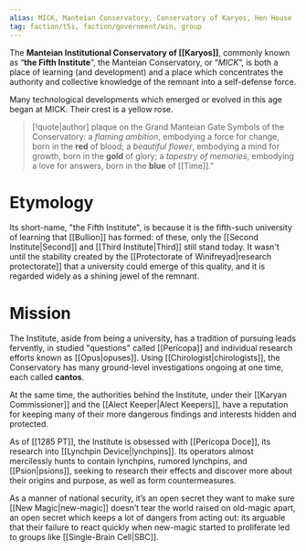 ```yaml
---
alias: MICK, Manteian Conservatory, Conservatory of Karyos, Hen House
tag: faction/t5i, faction/government/win, group
---
```


The **Manteian Institutional Conservatory of [[Karyos]]**, commonly known as “**the Fifth Institute**”, the Manteian Conservatory, or “*MICK*”, is both a place of learning (and development) and a place which concentrates the authority and collective knowledge of the remnant into a self-defense force. 

Many technological developments which emerged or evolved in this age began at MICK. Their crest is a yellow rose.

>[!quote|author] plaque on the Grand Manteian Gate
> <cr>Symbols of the Conservatory: a *flaming ambition*, embodying a force for change, born in the **red** of blood; a *beautiful flower*, embodying a mind for growth, born in the **gold** of glory; a *tapestry of memories*, embodying a love for answers, born in the **blue** of [[Time]]." </cr>

# Etymology
Its short-name, "the Fifth Institute", is because it is the fifth-such university of learning that [[Bullion]] has formed: of these, only the [[Second Institute|Second]] and [[Third Institute|Third]] still stand today. It wasn't until the stability created by the [[Protectorate of Winifreyad|research protectorate]] that a university could emerge of this quality, and it is regarded widely as a shining jewel of the remnant.

# Mission
The Institute, aside from being a university, has a tradition of pursuing leads fervently, in studied "questions" called [[Perícopa]] and individual research efforts known as [[Opus|opuses]]. Using [[Chirologist|chirologists]], the Conservatory has many ground-level investigations ongoing at one time, each called **cantos**.

At the same time, the authorities behind the Institute, under their [[Karyan Commissioner]] and the [[Alect Keeper|Alect Keepers]], have a reputation for keeping many of their more dangerous findings and interests hidden and protected. 

As of [[1285 PT]], the Institute is obsessed with [[Perícopa Doce]], its research into [[Lynchpin Device|lynchpins]]. Its operators almost mercilessly hunts to contain lynchpins, rumored lynchpins, and [[Psion|psions]], seeking to research their effects and discover more about their origins and purpose, as well as form countermeasures.

As a manner of national security, it’s an open secret they want to make sure [[New Magic|new-magic]] doesn’t tear the world raised on old-magic apart, an open secret which keeps a lot of dangers from acting out: its arguable that their failure to react quickly when new-magic started to proliferate led to groups like [[Single-Brain Cell|SBC]].



